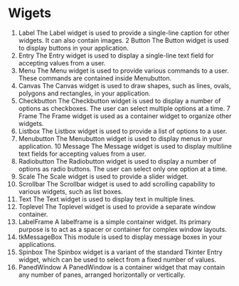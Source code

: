 # Wigets

1.	Label	The Label widget is used to provide a single-line caption for other widgets. It can also contain images.
2	Button	The Button widget is used to display buttons in your application.
3.	Entry	The Entry widget is used to display a single-line text field for accepting values from a user.
4.	Menu	The Menu widget is used to provide various commands to a user. These commands are contained inside Menubutton.
5.	Canvas	The Canvas widget is used to draw shapes, such as lines, ovals, polygons and rectangles, in your application.
6.	Checkbutton	The Checkbutton widget is used to display a number of options as checkboxes. The user can select multiple options at a time.
7	Frame	The Frame widget is used as a container widget to organize other widgets.
8.	Listbox	The Listbox widget is used to provide a list of options to a user.
9.	Menubutton	The Menubutton widget is used to display menus in your application.
10	Message	The Message widget is used to display multiline text fields for accepting values from a user.
11.	Radiobutton	The Radiobutton widget is used to display a number of options as radio buttons. The user can select only one option at a time.
12.	Scale	The Scale widget is used to provide a slider widget.
13.	Scrollbar	The Scrollbar widget is used to add scrolling capability to various widgets, such as list boxes.
14.	Text	The Text widget is used to display text in multiple lines.
15.	Toplevel	The Toplevel widget is used to provide a separate window container.
16.	LabelFrame	A labelframe is a simple container widget. Its primary purpose is to act as a spacer or container for complex window layouts.
17.	tkMessageBox	This module is used to display message boxes in your applications.
18.	Spinbox	The Spinbox widget is a variant of the standard Tkinter Entry widget, which can be used to select from a fixed number of values.
19.	PanedWindow	A PanedWindow is a container widget that may contain any number of panes, arranged horizontally or vertically.